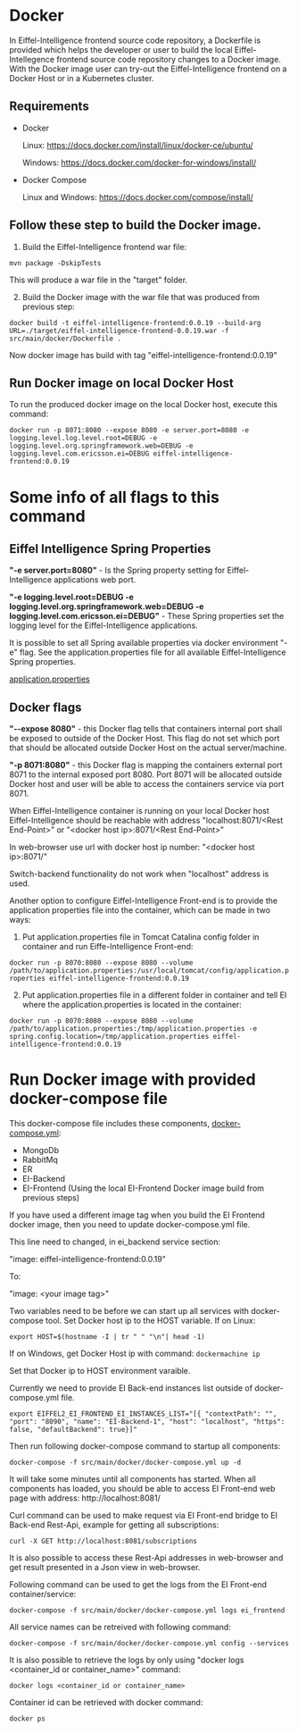 # Docker

In Eiffel-Intelligence frontend source code repository, a Dockerfile is provided which helps the developer or user to build the local Eiffel-Intellegence frontend source code repository changes to a Docker image.
With the Docker image user can try-out the Eiffel-Intelligence frontend on a Docker Host or in a Kubernetes cluster.

## Requirements
- Docker


  Linux: https://docs.docker.com/install/linux/docker-ce/ubuntu/


  Windows: https://docs.docker.com/docker-for-windows/install/

- Docker Compose
  
  Linux and Windows:  https://docs.docker.com/compose/install/

## Follow these step to build the Docker image.

1. Build the Eiffel-Intelligence frontend war file:

`mvn package -DskipTests`


This will produce a war file in the "target" folder.

2. Build the Docker image with the war file that was produced from previous step:

`docker build -t eiffel-intelligence-frontend:0.0.19 --build-arg URL=./target/eiffel-intelligence-frontend-0.0.19.war -f src/main/docker/Dockerfile .` 

Now docker image has build with tag "eiffel-intelligence-frontend:0.0.19"

## Run Docker image on local Docker Host
To run the produced docker image on the local Docker host, execute this command:


`docker run -p 8071:8080 --expose 8080 -e server.port=8080 -e logging.level.log.level.root=DEBUG -e logging.level.org.springframework.web=DEBUG -e logging.level.com.ericsson.ei=DEBUG eiffel-intelligence-frontend:0.0.19`

# Some info of all flags to this command


## Eiffel Intelligence Spring Properties


<B>"-e server.port=8080"</B> - Is the Spring property setting for Eiffel-Intelligence applications web port.


<B>"-e logging.level.root=DEBUG -e logging.level.org.springframework.web=DEBUG -e
logging.level.com.ericsson.ei=DEBUG"</B> - These Spring properties set the logging level for the Eiffel-Intelligence applications.


It is possible to set all Spring available properties via docker environment "-e" flag. See the application.properties file for all available Eiffel-Intelligence Spring properties.


[application.properties](https://github.com/Ericsson/eiffel-intelligence/blob/master/src/main/resources/application.properties)


## Docker flags


<B>"--expose 8080"</B> - this Docker flag tells that containers internal port shall be exposed to outside of the Docker Host. This flag do not set which port that should be allocated outside Docker Host on the actual server/machine.


<B>"-p 8071:8080"</B> - this Docker flag is mapping the containers external port 8071 to the internal exposed port 8080. Port 8071 will be allocated outside Docker host and user will be able to access the containers service via port 8071.


When Eiffel-Intelligence container is running on your local Docker host Eiffel-Intelligence should be reachable with address "localhost:8071/\<Rest End-Point\>" or "\<docker host ip\>:8071/\<Rest End-Point\>"


In web-browser use url with docker host ip number: "\<docker host ip\>:8071/"

Switch-backend functionality do not work when "localhost" address is used.

Another option to configure Eiffel-Intelligence Front-end is to provide the application properties file into the container, which can be made in two ways:
1. Put application.properties file in Tomcat Catalina config folder in container and run Eiffe-Intelligence Front-end:

`docker run -p 8070:8080 --expose 8080 --volume /path/to/application.properties:/usr/local/tomcat/config/application.properties eiffel-intelligence-frontend:0.0.19`

2. Put application.properties file in a different folder in container and tell EI where the application.properties is located in the container:

`docker run -p 8070:8080 --expose 8080 --volume /path/to/application.properties:/tmp/application.properties -e spring.config.location=/tmp/application.properties eiffel-intelligence-frontend:0.0.19`


# Run Docker image with provided docker-compose file
This docker-compose file includes these components, [docker-compose.yml](https://github.com/Ericsson/eiffel-intelligence-frontend/blob/master/src/main/docker/docker-compose.yml):
- MongoDb
- RabbitMq
- ER
- EI-Backend
- EI-Frontend (Using the local EI-Frontend Docker image build from previous steps)

If you have used a different image tag when you build the EI Frontend docker image, then you need to update docker-compose.yml file.

This line need to changed, in ei_backend service section:

"image: eiffel-intelligence-frontend:0.0.19"

To:

"image: \<your image tag\>"

Two variables need to be before we can start up all services with docker-compose tool.
Set Docker host ip to the HOST variable. 
If on Linux:

`export HOST=$(hostname -I | tr " " "\n"| head -1)`

If on Windows, get Docker Host ip with command: `dockermachine ip`

Set that Docker ip to HOST environment varaible.

Currently we need to provide EI Back-end instances list outside of docker-compose.yml file.

`export EIFFEL2_EI_FRONTEND_EI_INSTANCES_LIST="[{ "contextPath": "", "port": "8090", "name": "EI-Backend-1", "host": "localhost", "https": false, "defaultBackend": true}]"
`

Then run following docker-compose command to startup all components:

`docker-compose -f src/main/docker/docker-compose.yml up -d`

It will take some minutes until all components has started. When all components has loaded, you should be able to access EI Front-end web page with address:
http://localhost:8081/

Curl command can be used to make request via EI Front-end bridge to EI Back-end Rest-Api, example for getting all subscriptions:


`curl -X GET http://localhost:8081/subscriptions`

It is also possible to access these Rest-Api addresses in web-browser and get result presented in a Json view in web-browser.

Following command can be used to get the logs from the EI Front-end container/service:

`docker-compose -f src/main/docker/docker-compose.yml logs ei_frontend`

All service names can be retreived with following command:

`docker-compose -f src/main/docker/docker-compose.yml config --services`

It is also possible to retrieve the logs by only using "docker logs <container_id or container_name>" command:

`docker logs <container_id or container_name>`

Container id can be retrieved with docker command:

`docker ps`